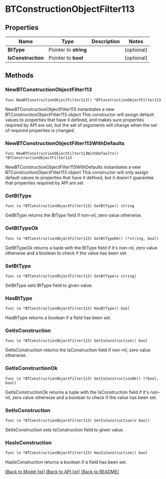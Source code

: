 # BTConstructionObjectFilter113

## Properties

Name | Type | Description | Notes
------------ | ------------- | ------------- | -------------
**BtType** | Pointer to **string** |  | [optional] 
**IsConstruction** | Pointer to **bool** |  | [optional] 

## Methods

### NewBTConstructionObjectFilter113

`func NewBTConstructionObjectFilter113() *BTConstructionObjectFilter113`

NewBTConstructionObjectFilter113 instantiates a new BTConstructionObjectFilter113 object
This constructor will assign default values to properties that have it defined,
and makes sure properties required by API are set, but the set of arguments
will change when the set of required properties is changed

### NewBTConstructionObjectFilter113WithDefaults

`func NewBTConstructionObjectFilter113WithDefaults() *BTConstructionObjectFilter113`

NewBTConstructionObjectFilter113WithDefaults instantiates a new BTConstructionObjectFilter113 object
This constructor will only assign default values to properties that have it defined,
but it doesn't guarantee that properties required by API are set

### GetBtType

`func (o *BTConstructionObjectFilter113) GetBtType() string`

GetBtType returns the BtType field if non-nil, zero value otherwise.

### GetBtTypeOk

`func (o *BTConstructionObjectFilter113) GetBtTypeOk() (*string, bool)`

GetBtTypeOk returns a tuple with the BtType field if it's non-nil, zero value otherwise
and a boolean to check if the value has been set.

### SetBtType

`func (o *BTConstructionObjectFilter113) SetBtType(v string)`

SetBtType sets BtType field to given value.

### HasBtType

`func (o *BTConstructionObjectFilter113) HasBtType() bool`

HasBtType returns a boolean if a field has been set.

### GetIsConstruction

`func (o *BTConstructionObjectFilter113) GetIsConstruction() bool`

GetIsConstruction returns the IsConstruction field if non-nil, zero value otherwise.

### GetIsConstructionOk

`func (o *BTConstructionObjectFilter113) GetIsConstructionOk() (*bool, bool)`

GetIsConstructionOk returns a tuple with the IsConstruction field if it's non-nil, zero value otherwise
and a boolean to check if the value has been set.

### SetIsConstruction

`func (o *BTConstructionObjectFilter113) SetIsConstruction(v bool)`

SetIsConstruction sets IsConstruction field to given value.

### HasIsConstruction

`func (o *BTConstructionObjectFilter113) HasIsConstruction() bool`

HasIsConstruction returns a boolean if a field has been set.


[[Back to Model list]](../README.md#documentation-for-models) [[Back to API list]](../README.md#documentation-for-api-endpoints) [[Back to README]](../README.md)


